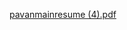 
[pavanmainresume (4).pdf](https://github.com/user-attachments/files/22991391/pavanmainresume.4.pdf)
